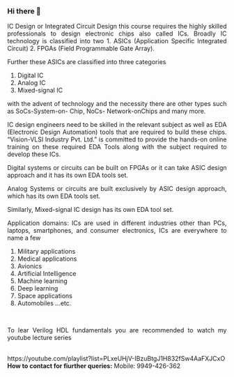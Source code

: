 ### Hi there 👋

<p align="justify">IC Design or Integrated Circuit Design this course requires the highly skilled professionals to design electronic chips also called ICs. Broadly IC technology is classified into two 1. ASICs (Application Specific Integrated Circuit) 2. FPGAs (Field Programmable Gate Array).</p>

Further these ASICs are classified into three categories
<ol>
<li>Digital IC</li>
<li>Analog IC</li>
<li>Mixed-signal IC</li>
</ol>

<p align="justify">with the advent of technology and the necessity there are other types such as SoCs-System-on- Chip, NoCs- Network-onChips and many more.</p>

<p align="justify">IC design engineers need to be skilled in the relevant subject as well as EDA (Electronic Design Automation) tools that are required to build these chips. “Vision-VLSI Industry Pvt. Ltd.” is committed to provide the hands-on online training on these required EDA Tools along with the subject required to develop these ICs.</p>

<p align="justify">Digital systems or circuits can be built on FPGAs or it can take ASIC design approach and it has its own EDA tools set.</p>

<p align="justify">Analog Systems or circuits are built exclusively by ASIC design approach, which has its own EDA tools set.</p>

<p align="justify">Similarly, Mixed-signal IC design has its own EDA tool set.</p>

<p align="justify">Application domains: ICs are used in different industries other than PCs, laptops, smartphones, and consumer electronics, ICs are everywhere to name a few</p>
<ol>
  <li>Military applications</li>
<li>Medical applications</li>
<li>Avionics</li>
<li>Artificial Intelligence</li>
<li>Machine learning</li>
<li>Deep learning</li>
<li>Space applications</li>
<li>Automobiles …etc.</li>
</ol>
<br/>
<p align="justify">To lear Verilog HDL fundamentals you are recommended to watch my youtube lecture series<p/><br/>
https://youtube.com/playlist?list=PLxeUHjV-IBzuBtgJ1H832fSw4AaFXJCxO
<br/><b>How to contact for fiurther queries:</b>
Mobile: 9949-426-362
